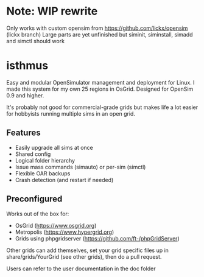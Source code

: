 # Note: WIP rewrite

Only works with custom opensim from https://github.com/lickx/opensim (lickx branch)
Large parts are yet unfinished but siminit, siminstall, simadd and simctl should work

# isthmus
Easy and modular OpenSimulator management and deployment for Linux. I made this system for my own 25 regions in OsGrid. Designed for OpenSim 0.9 and higher.

It's probably not good for commercial-grade grids but makes life a lot easier for hobbyists running multiple sims in an open grid.

## Features
  * Easily upgrade all sims at once
  * Shared config
  * Logical folder hierarchy
  * Issue mass commands (simauto) or per-sim (simctl)
  * Flexible OAR backups
  * Crash detection (and restart if needed)
  
## Preconfigured
Works out of the box for:

  * OsGrid (https://www.osgrid.org)
  * Metropolis (https://www.hypergrid.org)
  * Grids using phpgridserver (https://github.com/ft-/phpGridServer)

Other grids can add themselves, set your grid specific files up in  
share/grids/YourGrid (see other grids), then do a pull request.

Users can refer to the user documentation in the doc folder
